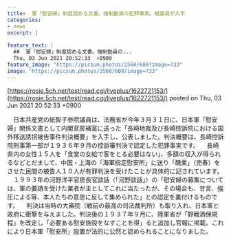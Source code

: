 ```yaml
---
title:  軍「慰安婦」制度認める文書。強制動員の犯罪事実。紙議員が入手 
categories:
- news
excerpt: |
  
feature_text: |
  ##  軍「慰安婦」制度認める文書。強制動員の...
  Thu, 03 Jun 2021 20:52:33  +0900
feature_image: "https://picsum.photos/2560/600?image=733"
image: "https://picsum.photos/2560/600?image=733"
---
```


[https://rosie.5ch.net/test/read.cgi/liveplus/1622721153/](https://rosie.5ch.net/test/read.cgi/liveplus/1622721153/)
posted on Thu, 03 Jun 2021 20:52:33  +0900

<!--more-->

　日本共産党の紙智子参院議員は、法務省が今年３月３１日に、日本軍「慰安婦」関係文書として内閣官房補室に送った「長崎地裁及び長崎控訴院における国外移送誘拐被告事件判決概要」を入手し、公表しました。判決概要は、長崎控訴院刑事第一部が１９３６年９月の控訴審判決で認定した犯罪事実です。 　長崎県内の女性１５人を「食堂の女給で客をとる必要はない」、多額の収入が得られるなどとだまして、中国・上海の「海軍指定慰安所」に送り「醜業」（売春）をさせた民間の被告人１０人が有罪判決を受けたことが具体的に記されています。 　１９９３年の河野洋平官房長官談話（「河野談話」）の「慰安婦の募集については、軍の要請を受けた業者が主としてこれに当たったが、その場合も、甘言、強圧による等、本人たちの意思に反して集められた」との認定を裏付けるものです。 　判決は当時の大審院（戦前の最高の司法裁判所）も取り入れ、日本軍と政府に衝撃を与えました。判決後の１９３７年９月に、陸軍省が「野戦酒保規程」を改定し「必要ある慰安施設をなすことを得」ると追加し官報に掲載。これにより日本軍「慰安所」設置が法的に公然と認められることになりました。
